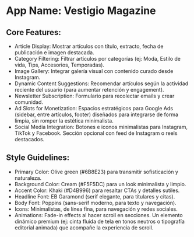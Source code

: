 # **App Name**: Vestigio Magazine

## Core Features:

- Article Display: Mostrar artículos con título, extracto, fecha de publicación e imagen destacada.
- Category Filtering: Filtrar artículos por categorías (ej: Moda, Estilo de vida, Tips, Accesorios, Temporadas).
- Image Gallery: Integrar galería visual con contenido curado desde Instagram.
- Dynamic Content Suggestions: Recomendar artículos según la actividad reciente del usuario (para aumentar retención y engagement).
- Newsletter Subscription: Formulario para recolectar emails y crear comunidad.
- Ad Slots for Monetization: Espacios estratégicos para Google Ads (sidebar, entre artículos, footer) diseñados para integrarse de forma limpia, sin romper la estética minimalista.
- Social Media Integration: Botones e iconos minimalistas para Instagram, TikTok y Facebook. Sección opcional con feed de Instagram o reels destacados.

## Style Guidelines:

- Primary Color: Olive green (#6B8E23) para transmitir sofisticación y naturaleza.
- Background Color: Cream (#F5F5DC) para un look minimalista y limpio.
- Accent Color: Khaki (#D4B996) para resaltar CTAs y detalles sutiles.
- Headline Font: EB Garamond (serif elegante, para titulares y citas).
- Body Font: Poppins (sans-serif moderno, para texto y navegación).
- Icons: Minimalistas, de línea fina, para navegación y redes sociales.
- Animations: Fade-in effects al hacer scroll en secciones. Un elemento dinámico premium (ej: cinta fluida de tela en tonos neutros o tipografía editorial animada) que acompañe la experiencia de scroll.